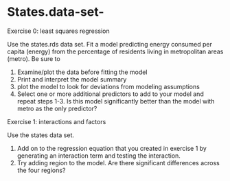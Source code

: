 # States.data-set-


Exercise 0: least squares regression

Use the states.rds data set. Fit a model predicting energy consumed per capita (energy) from the percentage of residents living in metropolitan areas (metro). Be sure to

1. Examine/plot the data before fitting the model
2. Print and interpret the model summary
3. plot the model to look for deviations from modeling assumptions
4. Select one or more additional predictors to add to your model and repeat steps 1-3. Is this model significantly better than the model with metro as the only predictor?

Exercise 1: interactions and factors

Use the states data set.

1. Add on to the regression equation that you created in exercise 1 by generating an interaction term and testing the interaction.
2. Try adding region to the model. Are there significant differences across the four regions?

